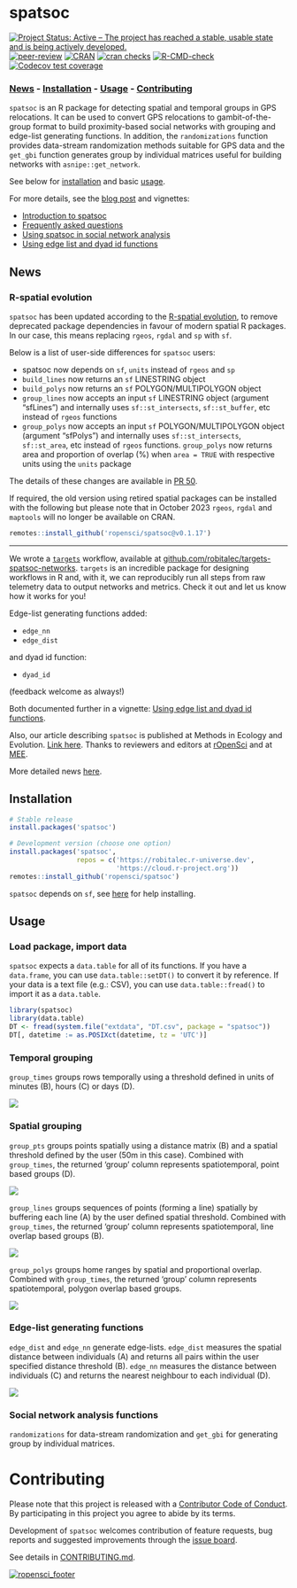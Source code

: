 
# spatsoc

<!-- badges: start -->

[![Project Status: Active – The project has reached a stable, usable
state and is being actively
developed.](http://www.repostatus.org/badges/latest/active.svg)](https://www.repostatus.org/)
[![peer-review](https://badges.ropensci.org/237_status.svg)](https://github.com/ropensci/software-review/issues/237)
[![CRAN](https://www.r-pkg.org/badges/version/spatsoc)](https://cran.r-project.org/package=spatsoc)
[![cran
checks](https://cranchecks.info/badges/summary/spatsoc)](https://cran.r-project.org/web/checks/check_results_spatsoc.html)
[![R-CMD-check](https://github.com/ropensci/spatsoc/actions/workflows/R-CMD-check.yaml/badge.svg)](https://github.com/ropensci/spatsoc/actions/workflows/R-CMD-check.yaml)
[![Codecov test
coverage](https://codecov.io/gh/ropensci/spatsoc/graph/badge.svg)](https://app.codecov.io/gh/ropensci/spatsoc)
<!-- badges: end -->

### [News](#news) - [Installation](#installation) - [Usage](#usage) - [Contributing](#contributing)

`spatsoc` is an R package for detecting spatial and temporal groups in
GPS relocations. It can be used to convert GPS relocations to
gambit-of-the-group format to build proximity-based social networks with
grouping and edge-list generating functions. In addition, the
`randomizations` function provides data-stream randomization methods
suitable for GPS data and the `get_gbi` function generates group by
individual matrices useful for building networks with
`asnipe::get_network`.

See below for [installation](#installation) and basic [usage](#usage).

For more details, see the [blog
post](https://ropensci.org/blog/2018/12/04/spatsoc/) and vignettes:

- [Introduction to
  spatsoc](https://docs.ropensci.org/spatsoc/articles/spatsoc.html)
- [Frequently asked
  questions](https://docs.ropensci.org/spatsoc/articles/faq.html)
- [Using spatsoc in social network
  analysis](https://docs.ropensci.org/spatsoc/articles/using-in-sna.html)
- [Using edge list and dyad id
  functions](https://docs.ropensci.org/spatsoc/articles/using-edge-and-dyad.html)

## News

### R-spatial evolution

`spatsoc` has been updated according to the [R-spatial
evolution](https://r-spatial.org/r/2022/04/12/evolution.html), to remove
deprecated package dependencies in favour of modern spatial R packages.
In our case, this means replacing `rgeos`, `rgdal` and `sp` with `sf`.

Below is a list of user-side differences for `spatsoc` users:

- spatsoc now depends on `sf`, `units` instead of `rgeos` and `sp`
- `build_lines` now returns an `sf` LINESTRING object
- `build_polys` now returns an `sf` POLYGON/MULTIPOLYGON object
- `group_lines` now accepts an input `sf` LINESTRING object (argument
  “sfLines”) and internally uses `sf::st_intersects`, `sf::st_buffer`,
  etc instead of `rgeos` functions
- `group_polys` now accepts an input `sf` POLYGON/MULTIPOLYGON object
  (argument “sfPolys”) and internally uses `sf::st_intersects`,
  `sf::st_area`, etc instead of `rgeos` functions. `group_polys` now
  returns area and proportion of overlap (%) when `area = TRUE` with
  respective units using the `units` package

The details of these changes are available in [PR
50](https://github.com/ropensci/spatsoc/issues/50).

If required, the old version using retired spatial packages can be
installed with the following but please note that in October 2023
`rgeos`, `rgdal` and `maptools` will no longer be available on CRAN.

``` r
remotes::install_github('ropensci/spatsoc@v0.1.17')
```

------------------------------------------------------------------------

We wrote a [`targets`](https://github.com/ropensci/targets) workflow,
available at
[github.com/robitalec/targets-spatsoc-networks](https://github.com/robitalec/targets-spatsoc-networks).
`targets` is an incredible package for designing workflows in R and,
with it, we can reproducibly run all steps from raw telemetry data to
output networks and metrics. Check it out and let us know how it works
for you!

Edge-list generating functions added:

- `edge_nn`
- `edge_dist`

and dyad id function:

- `dyad_id`

(feedback welcome as always!)

Both documented further in a vignette: [Using edge list and dyad id
functions](https://docs.ropensci.org/spatsoc/articles/using-edge-and-dyad.html).

Also, our article describing `spatsoc` is published at Methods in
Ecology and Evolution. [Link
here](https://doi.org/10.1111/2041-210X.13215). Thanks to reviewers and
editors at
[rOpenSci](https://github.com/ropensci/software-review/issues/237) and
at [MEE](https://besjournals.onlinelibrary.wiley.com/journal/2041210x).

More detailed news
[here](https://docs.ropensci.org/spatsoc/news/index.html).

## Installation

``` r
# Stable release
install.packages('spatsoc')

# Development version (choose one option)
install.packages('spatsoc', 
                 repos = c('https://robitalec.r-universe.dev',
                           'https://cloud.r-project.org'))
remotes::install_github('ropensci/spatsoc')
```

`spatsoc` depends on `sf`, see
[here](https://github.com/r-spatial/sf#installing) for help installing.

## Usage

### Load package, import data

`spatsoc` expects a `data.table` for all of its functions. If you have a
`data.frame`, you can use `data.table::setDT()` to convert it by
reference. If your data is a text file (e.g.: CSV), you can use
`data.table::fread()` to import it as a `data.table`.

``` r
library(spatsoc)
library(data.table)
DT <- fread(system.file("extdata", "DT.csv", package = "spatsoc"))
DT[, datetime := as.POSIXct(datetime, tz = 'UTC')]
```

### Temporal grouping

`group_times` groups rows temporally using a threshold defined in units
of minutes (B), hours (C) or days (D).

<img src="man/figures/fig1.png" style="max-height:400px; display:block; margin-left: auto; margin-right: auto;"/>

### Spatial grouping

`group_pts` groups points spatially using a distance matrix (B) and a
spatial threshold defined by the user (50m in this case). Combined with
`group_times`, the returned ‘group’ column represents spatiotemporal,
point based groups (D).

<img src="man/figures/fig2.png" style="max-height:400px; display:block; margin-left: auto; margin-right: auto;"/>

`group_lines` groups sequences of points (forming a line) spatially by
buffering each line (A) by the user defined spatial threshold. Combined
with `group_times`, the returned ‘group’ column represents
spatiotemporal, line overlap based groups (B).

<img src="man/figures/fig3.png" style="max-height:400px; display:block; margin-left: auto; margin-right: auto;"/>

`group_polys` groups home ranges by spatial and proportional overlap.
Combined with `group_times`, the returned ‘group’ column represents
spatiotemporal, polygon overlap based groups.

<img src="man/figures/fig4.png" style="max-height:400px; display:block; margin-left: auto; margin-right: auto;"/>

### Edge-list generating functions

`edge_dist` and `edge_nn` generate edge-lists. `edge_dist` measures the
spatial distance between individuals (A) and returns all pairs within
the user specified distance threshold (B). `edge_nn` measures the
distance between individuals (C) and returns the nearest neighbour to
each individual (D).

<img src="man/figures/fig5.png" style="max-height:400px; display:block; margin-left: auto; margin-right: auto;"/>

### Social network analysis functions

`randomizations` for data-stream randomization and `get_gbi` for
generating group by individual matrices.

# Contributing

Please note that this project is released with a [Contributor Code of
Conduct](CODE_OF_CONDUCT.md). By participating in this project you agree
to abide by its terms.

Development of `spatsoc` welcomes contribution of feature requests, bug
reports and suggested improvements through the [issue
board](https://github.com/ropensci/spatsoc/issues).

See details in [CONTRIBUTING.md](CONTRIBUTING.md).

[![ropensci_footer](https://ropensci.org/public_images/ropensci_footer.png)](https://ropensci.org)
